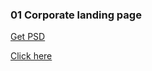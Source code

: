 ### 01 Corporate landing page

[Get PSD](https://www.hongkiat.com/blog/psd-website-templates-for-free/#1)

[Click here](http://vp-1-landing-page.surge.sh/)